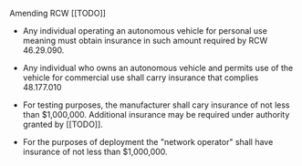 Amending RCW [[TODO]]
- Any individual operating an autonomous vehicle for personal use meaning must obtain insurance in such amount required by RCW 46.29.090. 

- Any individual who owns an autonomous vehicle and permits use of the vehicle for commercial use shall carry insurance that complies 48.177.010

- For testing purposes, the manufacturer shall cary insurance of not less than $1,000,000. Additional insurance may be required under authority granted by [[TODO]].

- For the purposes of deployment the "network operator" shall have insurance of not less than $1,000,000.
